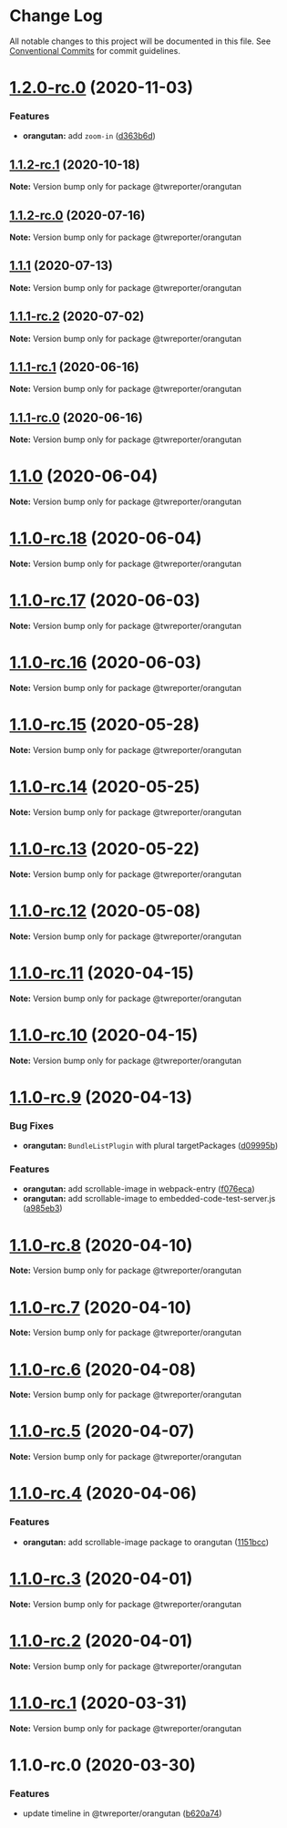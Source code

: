 # Change Log

All notable changes to this project will be documented in this file.
See [Conventional Commits](https://conventionalcommits.org) for commit guidelines.

# [1.2.0-rc.0](https://github.com/twreporter/orangutan/compare/@twreporter/orangutan@1.1.2-rc.1...@twreporter/orangutan@1.2.0-rc.0) (2020-11-03)


### Features

* **orangutan:** add `zoom-in` ([d363b6d](https://github.com/twreporter/orangutan/commit/d363b6d5d7c1a2532da2fb771dba5fb69cb0e628))





## [1.1.2-rc.1](https://github.com/twreporter/orangutan/compare/@twreporter/orangutan@1.1.2-rc.0...@twreporter/orangutan@1.1.2-rc.1) (2020-10-18)

**Note:** Version bump only for package @twreporter/orangutan





## [1.1.2-rc.0](https://github.com/twreporter/orangutan/compare/@twreporter/orangutan@1.1.1-rc.2...@twreporter/orangutan@1.1.2-rc.0) (2020-07-16)

**Note:** Version bump only for package @twreporter/orangutan





## [1.1.1](https://github.com/twreporter/orangutan/compare/@twreporter/orangutan@1.1.1-rc.2...@twreporter/orangutan@1.1.1) (2020-07-13)

**Note:** Version bump only for package @twreporter/orangutan





## [1.1.1-rc.2](https://github.com/twreporter/orangutan/compare/@twreporter/orangutan@1.1.1-rc.1...@twreporter/orangutan@1.1.1-rc.2) (2020-07-02)

**Note:** Version bump only for package @twreporter/orangutan





## [1.1.1-rc.1](https://github.com/twreporter/orangutan/compare/@twreporter/orangutan@1.1.1-rc.0...@twreporter/orangutan@1.1.1-rc.1) (2020-06-16)

**Note:** Version bump only for package @twreporter/orangutan





## [1.1.1-rc.0](https://github.com/twreporter/orangutan/compare/@twreporter/orangutan@1.1.0...@twreporter/orangutan@1.1.1-rc.0) (2020-06-16)

**Note:** Version bump only for package @twreporter/orangutan





# [1.1.0](https://github.com/twreporter/orangutan/compare/@twreporter/orangutan@1.1.0-rc.18...@twreporter/orangutan@1.1.0) (2020-06-04)

**Note:** Version bump only for package @twreporter/orangutan





# [1.1.0-rc.18](https://github.com/twreporter/orangutan/compare/@twreporter/orangutan@1.1.0-rc.17...@twreporter/orangutan@1.1.0-rc.18) (2020-06-04)

**Note:** Version bump only for package @twreporter/orangutan





# [1.1.0-rc.17](https://github.com/twreporter/orangutan/compare/@twreporter/orangutan@1.1.0-rc.16...@twreporter/orangutan@1.1.0-rc.17) (2020-06-03)

**Note:** Version bump only for package @twreporter/orangutan





# [1.1.0-rc.16](https://github.com/twreporter/orangutan/compare/@twreporter/orangutan@1.1.0-rc.15...@twreporter/orangutan@1.1.0-rc.16) (2020-06-03)

**Note:** Version bump only for package @twreporter/orangutan





# [1.1.0-rc.15](https://github.com/twreporter/orangutan/compare/@twreporter/orangutan@1.1.0-rc.14...@twreporter/orangutan@1.1.0-rc.15) (2020-05-28)

**Note:** Version bump only for package @twreporter/orangutan





# [1.1.0-rc.14](https://github.com/twreporter/orangutan/compare/@twreporter/orangutan@1.1.0-rc.13...@twreporter/orangutan@1.1.0-rc.14) (2020-05-25)

**Note:** Version bump only for package @twreporter/orangutan





# [1.1.0-rc.13](https://github.com/twreporter/orangutan/compare/@twreporter/orangutan@1.1.0-rc.12...@twreporter/orangutan@1.1.0-rc.13) (2020-05-22)

**Note:** Version bump only for package @twreporter/orangutan





# [1.1.0-rc.12](https://github.com/twreporter/orangutan/compare/@twreporter/orangutan@1.1.0-rc.11...@twreporter/orangutan@1.1.0-rc.12) (2020-05-08)

**Note:** Version bump only for package @twreporter/orangutan





# [1.1.0-rc.11](https://github.com/twreporter/orangutan/compare/@twreporter/orangutan@1.1.0-rc.10...@twreporter/orangutan@1.1.0-rc.11) (2020-04-15)

**Note:** Version bump only for package @twreporter/orangutan





# [1.1.0-rc.10](https://github.com/twreporter/orangutan/compare/@twreporter/orangutan@1.1.0-rc.9...@twreporter/orangutan@1.1.0-rc.10) (2020-04-15)

**Note:** Version bump only for package @twreporter/orangutan





# [1.1.0-rc.9](https://github.com/twreporter/orangutan/compare/@twreporter/orangutan@1.1.0-rc.8...@twreporter/orangutan@1.1.0-rc.9) (2020-04-13)


### Bug Fixes

* **orangutan:** `BundleListPlugin` with plural targetPackages ([d09995b](https://github.com/twreporter/orangutan/commit/d09995bada11c04d8a2060e120f210f723e33321))


### Features

* **orangutan:** add scrollable-image in webpack-entry ([f076eca](https://github.com/twreporter/orangutan/commit/f076eca8c4cebe1104e2866bbb9a4ced4f1f5d9b))
* **orangutan:** add scrollable-image to embedded-code-test-server.js ([a985eb3](https://github.com/twreporter/orangutan/commit/a985eb33756a7bf801ab3f54be123ac3fa8a94d2))





# [1.1.0-rc.8](https://github.com/twreporter/orangutan/compare/@twreporter/orangutan@1.1.0-rc.7...@twreporter/orangutan@1.1.0-rc.8) (2020-04-10)

**Note:** Version bump only for package @twreporter/orangutan





# [1.1.0-rc.7](https://github.com/twreporter/orangutan/compare/@twreporter/orangutan@1.1.0-rc.6...@twreporter/orangutan@1.1.0-rc.7) (2020-04-10)

**Note:** Version bump only for package @twreporter/orangutan





# [1.1.0-rc.6](https://github.com/twreporter/orangutan/compare/@twreporter/orangutan@1.1.0-rc.5...@twreporter/orangutan@1.1.0-rc.6) (2020-04-08)

**Note:** Version bump only for package @twreporter/orangutan





# [1.1.0-rc.5](https://github.com/twreporter/orangutan/compare/@twreporter/orangutan@1.1.0-rc.4...@twreporter/orangutan@1.1.0-rc.5) (2020-04-07)

**Note:** Version bump only for package @twreporter/orangutan





# [1.1.0-rc.4](https://github.com/twreporter/orangutan/compare/@twreporter/orangutan@1.1.0-rc.3...@twreporter/orangutan@1.1.0-rc.4) (2020-04-06)


### Features

* **orangutan:** add scrollable-image package to orangutan ([1151bcc](https://github.com/twreporter/orangutan/commit/1151bccdb7151db809feba39e1c703cb2d19770c))





# [1.1.0-rc.3](https://github.com/twreporter/orangutan/compare/@twreporter/orangutan@1.1.0-rc.2...@twreporter/orangutan@1.1.0-rc.3) (2020-04-01)

**Note:** Version bump only for package @twreporter/orangutan





# [1.1.0-rc.2](https://github.com/twreporter/orangutan/compare/@twreporter/orangutan@1.1.0-rc.1...@twreporter/orangutan@1.1.0-rc.2) (2020-04-01)

**Note:** Version bump only for package @twreporter/orangutan





# [1.1.0-rc.1](https://github.com/twreporter/orangutan/compare/@twreporter/orangutan@1.1.0-rc.0...@twreporter/orangutan@1.1.0-rc.1) (2020-03-31)

**Note:** Version bump only for package @twreporter/orangutan





# 1.1.0-rc.0 (2020-03-30)


### Features

* update timeline in @twreporter/orangutan ([b620a74](https://github.com/twreporter/orangutan/commit/b620a74792c17b3fe4b0f28fb6b9f02a1ec0739a))
